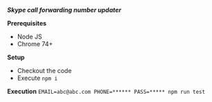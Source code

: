 ***Skype call forwarding number updater***

**Prerequisites**
* Node JS
* Chrome 74+

**Setup**
* Checkout the code
* Execute `npm i`

**Execution**
`EMAIL=abc@abc.com PHONE=****** PASS=***** npm run test`